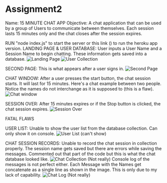 # Assignment2
Name: 15 MINUTE CHAT APP
Objective: A chat application that can be used by a group of Users to communicate between themselves. Each session lasts 15 minutes only and the chat closes after the session expires.

RUN "node index.js" to start the server or this link () to run the heroku app version.
LANDING PAGE & USER DATABASE: User inputs a User Name and a Session Name to begin chatting. These information gets saved into a database.
![Landing Page](https://user-images.githubusercontent.com/50309322/63196139-6003cd00-c096-11e9-9f95-6e978b8de288.PNG)
![User Collection](https://user-images.githubusercontent.com/50309322/63196182-7b6ed800-c096-11e9-80f0-f95fd8b9aa51.PNG)

SECOND PAGE: This is what appears after a user signs in.
![Second Page](https://user-images.githubusercontent.com/50309322/63196684-a73e8d80-c097-11e9-9409-622ee822d170.PNG)

CHAT WINDOW: After a user presses the start button, the chat session starts. It will last for 15 minutes. Here's a chat example between two people. Notice the names do not interchange as it is supposed to (this is a flaw).
![Chat window](https://user-images.githubusercontent.com/50309322/63197011-7d399b00-c098-11e9-9725-df76596e6176.PNG)

SESSION OVER: After 15 minutes expires or if the Stop button is clicked, the chat session expires.
![Session Over](https://user-images.githubusercontent.com/50309322/63197075-a78b5880-c098-11e9-9ec8-5a45c163480c.PNG)

FATAL FLAWS

USER LIST: Unable to show the user list from the database collection. Can only show it on console.
![User List (can't show)](https://user-images.githubusercontent.com/50309322/63197189-fa651000-c098-11e9-83d1-201ac79f8985.PNG)

CHAT SESSION RECORDS: Unable to record the chat session in collection properly. The session name gets saved but there are errors while saving the messages. Commented out that part of the code but this is what the chat database looked like.
![Chat Collection (Not really)](https://user-images.githubusercontent.com/50309322/63197310-3f894200-c099-11e9-941d-1326ae9c37b9.PNG)
Console log of the messages is not perfect either. Each Message with the Names get concatenate as a single line as shown in the image. This is only due to my lack of capability.
![Chat Log (Not really)](https://user-images.githubusercontent.com/50309322/63197458-ac9cd780-c099-11e9-844e-ae410a00ff30.PNG)
